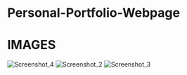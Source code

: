 # Personal-Portfolio-Webpage

# IMAGES
![Screenshot_4](https://user-images.githubusercontent.com/86996274/190227936-4da8c9ca-7a41-419c-8d8e-71c09f96af52.png)
![Screenshot_2](https://user-images.githubusercontent.com/86996274/190227812-38547aa2-45ab-4ab5-a6ab-3088d7eee8b1.png)
![Screenshot_3](https://user-images.githubusercontent.com/86996274/190227828-7782ff4d-f22c-4963-82f3-4039d6d105d2.png)
